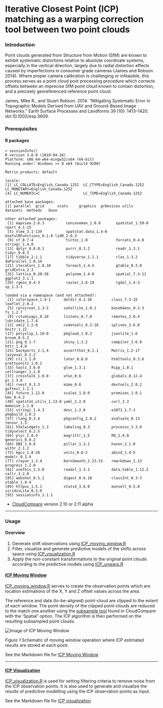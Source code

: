 # Iterative Closest Point (ICP) matching as a warping correction tool between two point clouds

### Introduction

Point clouds generated from Structure from Motion (SfM) are known to exhibit systematic distortions relative to absolute coordinate systems, especially in the vertical direction, largely due to radial distortion effects caused by imperfections in consumer grade cameras (James and Robson 2014).  Where proper camera calibration is challenging or infeasible, this process serves as a point cloud post processing procedure which corrects offsets between an imprecise SfM point cloud known to contain distortion, and a precisely georeferenced reference point cloud.  

James, Mike R., and Stuart Robson. 2014. “Mitigating Systematic Error in Topographic Models Derived from UAV and Ground-Based Image Networks.” Earth Surface Processes and Landforms 39 (10): 1413–1420. doi:10.1002/esp.3609.

### Prerequisites 

#### R packages 

```
> sessionInfo()
R version 3.6.0 (2019-04-26)
Platform: x86_64-w64-mingw32/x64 (64-bit)
Running under: Windows >= 8 x64 (build 9200)

Matrix products: default

locale:
[1] LC_COLLATE=English_Canada.1252  LC_CTYPE=English_Canada.1252    LC_MONETARY=English_Canada.1252
[4] LC_NUMERIC=C                    LC_TIME=English_Canada.1252    

attached base packages:
[1] parallel  grid      stats     graphics  grDevices utils     datasets  methods   base     

other attached packages:
 [1] mapview_2.6.3          concaveman_1.0.0       spatstat_1.59-0        rpart_4.1-15          
 [5] nlme_3.1-139           spatstat.data_1.4-0    UsefulRFunctions_0.1.0 lidR_2.0.3            
 [9] sf_0.7-4               tictoc_1.0             forcats_0.4.0          stringr_1.4.0         
[13] dplyr_0.8.0.1          purrr_0.3.2            readr_1.3.1            tidyr_0.8.3           
[17] tibble_2.1.1           tidyverse_1.2.1        rlas_1.3.2             doParallel_1.0.14     
[21] iterators_1.0.10       foreach_1.4.4          gtable_0.3.0           gridExtra_2.3         
[25] lattice_0.20-38        polynom_1.4-0          spatial_7.3-11         ggplot2_3.1.1         
[29] rgeos_0.4-3            raster_2.8-19          rgdal_1.4-3            sp_1.3-1              

loaded via a namespace (and not attached):
 [1] colorspace_1.4-1      deldir_0.1-16         class_7.3-15          leaflet_2.0.2        
 [5] rprojroot_1.3-2       satellite_1.0.1       base64enc_0.1-3       fs_1.2.7             
 [9] rstudioapi_0.10       listenv_0.7.0         remotes_2.0.4         lubridate_1.7.4      
[13] xml2_1.2.0            codetools_0.2-16      splines_3.6.0         knitr_1.22           
[17] polyclip_1.10-0       pkgload_1.0.2         jsonlite_1.6          broom_0.5.2          
[21] png_0.1-7             shiny_1.3.2           compiler_3.6.0        httr_1.4.0           
[25] backports_1.1.4       assertthat_0.2.1      Matrix_1.2-17         lazyeval_0.2.2       
[29] cli_1.1.0             later_0.8.0           htmltools_0.3.6       prettyunits_1.0.2    
[33] tools_3.6.0           glue_1.3.1            Rcpp_1.0.1            cellranger_1.1.0     
[37] crosstalk_1.0.0       xfun_0.6              globals_0.12.4        ps_1.3.0             
[41] rvest_0.3.3           mime_0.6              devtools_2.0.2        goftest_1.1-1        
[45] future_1.12.0         scales_1.0.0          promises_1.0.1        hms_0.4.2            
[49] spatstat.utils_1.13-0 yaml_2.2.0            curl_3.3              memoise_1.1.0        
[53] stringi_1.4.3         desc_1.2.0            e1071_1.7-1           pkgbuild_1.0.3       
[57] rlang_0.3.4           pkgconfig_2.0.2       evaluate_0.13         tensor_1.5           
[61] htmlwidgets_1.3       labeling_0.3          processx_3.3.0        tidyselect_0.2.5     
[65] plyr_1.8.4            magrittr_1.5          R6_2.4.0              generics_0.0.2       
[69] DBI_1.0.0             pillar_1.3.1          haven_2.1.0           withr_2.1.2          
[73] mgcv_1.8-28           units_0.6-2           abind_1.4-5           modelr_0.1.4         
[77] crayon_1.3.4          KernSmooth_2.23-15    rmarkdown_1.13        progress_1.2.0       
[81] usethis_1.5.0         readxl_1.3.1          data.table_1.12.2     callr_3.2.0          
[85] webshot_0.5.1         digest_0.6.18         classInt_0.3-3        xtable_1.8-4         
[89] httpuv_1.5.1          stats4_3.6.0          munsell_0.5.0         viridisLite_0.3.0    
[93] sessioninfo_1.1.1    
```        

- [CloudCompare](https://www.danielgm.net/cc/) version 2.10 or 2.11 alpha

----------------------------------------------------------------------------------------------------------------------------------


### Usage


#### Overview

1. Generate shift observations using [ICP_moving_window.R](https://github.com/spireaero/ICP/blob/master/ICP_moving_window.md)
2. Filter, visualize and generate predictive models of the shifts across space using [ICP_visualization.R](https://github.com/spireaero/ICP/blob/master/ICP_visualization.md)
3. Apply the non-constant transformations to the original point clouds according to the predictive models using [ICP_unwarp.R](https://github.com/spireaero/ICP/blob/master/ICP_unwarp.md)

#### [ICP Moving Window](https://github.com/spireaero/ICP/blob/master/ICP_moving_window.md)

[ICP_moving_window.R](https://github.com/spireaero/ICP/blob/master/ICP_moving_window.R) serves to create the observation points which are location estimations of the X, Y and Z offset values across the area.

The reference and data (to-be-aligned) point-cloud are clipped to the extent of each window.  The point density of the clipped point-clouds are reduced to the match one another using the [subsample tool](https://www.cloudcompare.org/doc/wiki/index.php?title=Edit%5CSubsample) found in CloudCompare with the 'Spatial' option.  The  ICP algorithm is then performed on the resulting subsampled point clouds.

![Image of ICP Moving Window](https://github.com/spireaero/ICP/blob/master/images/README_Figure_1.png)  

*Figure 1* Schematic of moving window operation where ICP estimated results are stored at each point.

See the Markdown file for [ICP Moving Window](https://github.com/spireaero/ICP/blob/master/ICP_moving_window.md)

----------------------------------------------------------------------------------------------------------------------------------

#### [ICP Visualization](https://github.com/spireaero/ICP/blob/master/ICP_visualization.md)

[ICP_visualization.R](https://github.com/spireaero/ICP/blob/master/ICP_visualization.R) is used for setting filtering criteria to remove noise from the ICP observation points.  It is also used to generate and visualize the results of predictive modelling using the ICP observation points as input.

See the Markdown file for [ICP visualization](https://github.com/spireaero/ICP/blob/master/ICP_visualization.md)


####    


